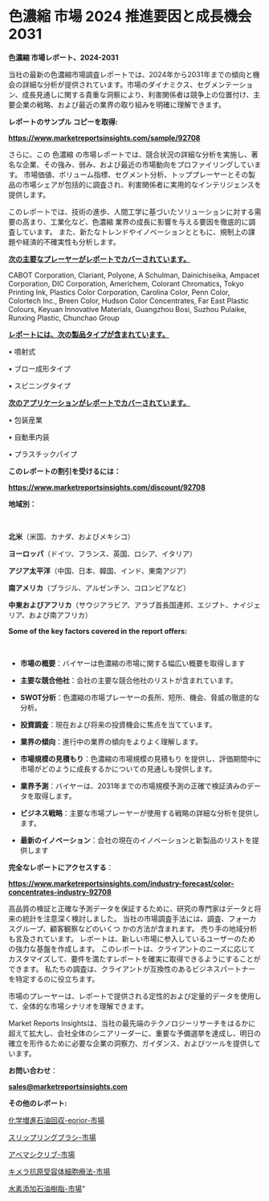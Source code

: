 # 色濃縮 市場 2024 推進要因と成長機会 2031

<strong>色濃縮 市場レポート、2024-2031</strong>

当社の最新の色濃縮市場調査レポートでは、2024年から2031年までの傾向と機会の詳細な分析が提供されています。市場のダイナミクス、セグメンテーション、成長見通しに関する貴重な洞察により、利害関係者は競争上の位置付け、主要企業の戦略、および最近の業界の取り組みを明確に理解できます。



<strong>レポートのサンプル コピーを取得:</strong> <a href=https://www.marketreportsinsights.com/sample/92708>

<strong><u>https://www.marketreportsinsights.com/sample/92708</u></strong></a>

さらに、この 色濃縮 の市場レポートでは、競合状況の詳細な分析を実施し、著名な企業、その強み、弱み、および最近の市場動向をプロファイリングしています。 市場価値、ボリューム指標、セグメント分析、トッププレーヤーとその製品の市場シェアが包括的に調査され、利害関係者に実用的なインテリジェンスを提供します。

このレポートでは、技術の進歩、人間工学に基づいたソリューションに対する需要の高まり、工業化など、色濃縮 業界の成長に影響を与える要因を徹底的に調査しています。 また、新たなトレンドやイノベーションとともに、規制上の課題や経済的不確実性も分析します。



<strong><u>次の主要なプレーヤーがレポートでカバーされています。</u></strong>

CABOT Corporation, Clariant, Polyone, A Schulman, Dainichiseika, Ampacet Corporation, DIC Corporation, Americhem, Colorant Chromatics, Tokyo Printing Ink, Plastics Color Corporation, Carolina Color, Penn Color, Colortech Inc., Breen Color, Hudson Color Concentrates, Far East Plastic Colours, Keyuan Innovative Materials, Guangzhou Bosi, Suzhou Pulaike, Runxing Plastic, Chunchao Group



<strong><u><b>レポートには、次の製品タイプが含まれています。</b></u></strong>

• 噴射式

• ブロー成形タイプ

• スピニングタイプ



<strong><u><b>次のアプリケーションがレポートでカバーされています。</b></u></strong>

• 包装産業

• 自動車内装

• プラスチックパイプ



<strong><b>このレポートの割引を受けるには：</b></strong>

<a href=https://www.marketreportsinsights.com/discount/92708>

<strong><u>https://www.marketreportsinsights.com/discount/92708</u></strong></a>



<strong>地域別：</strong>

<strong> </strong>



<strong>北米</strong>（米国、カナダ、およびメキシコ）



<strong>ヨーロッパ</strong>（ドイツ、フランス、英国、ロシア、イタリア）



<strong>アジア太平洋</strong>（中国、日本、韓国、インド、東南アジア）



<strong>南アメリカ</strong>（ブラジル、アルゼンチン、コロンビアなど）



<strong>中東およびアフリカ</strong>（サウジアラビア、アラブ首長国連邦、エジプト、ナイジェリア、および南アフリカ）



<strong>Some of the key factors covered in the report offers:</strong>

<strong> </strong>
<ul>
  <li>

<strong>市場の概要</strong>：バイヤーは色濃縮の市場に関する幅広い概要を取得します</li>
  <li>

<strong>主要な競合他社</strong>：会社の主要な競合他社のリストが含まれています。</li>
  <li>

<strong>SWOT分析</strong>：色濃縮の市場プレーヤーの長所、短所、機会、脅威の徹底的な分析。</li>
  <li>

<strong>投資調査</strong>：現在および将来の投資機会に焦点を当てています。</li>
  <li>

<strong>業界の傾向</strong>：進行中の業界の傾向をよりよく理解します。</li>
  <li>

<strong>市場規模の見積もり</strong>：色濃縮の市場規模の見積もり を提供し、評価期間中に市場がどのように成長するかについての見通しも提供します。</li>
  <li>

<strong>業界予測</strong>：バイヤーは、2031年までの市場規模予測の正確で検証済みのデータを取得します。</li>
  <li>

<strong>ビジネス戦略</strong>：主要な市場プレーヤーが使用する戦略の詳細な分析を提供します。</li>
  <li>

<strong>最新のイノベーション</strong>：会社の現在のイノベーションと新製品のリストを提供します</li>
</ul>


<strong>完全なレポートにアクセスする</strong>：

<a href=https://www.marketreportsinsights.com/industry-forecast/color-concentrates-industry-92708>

<strong><u>https://www.marketreportsinsights.com/industry-forecast/color-concentrates-industry-92708</u></strong></a>

高品質の検証と正確な予測データを保証するために、研究の専門家はデータと将来の統計を注意深く検討しました。 当社の市場調査手法には、調査、フォーカスグループ、顧客観察などのいくつ かの方法が含まれます。 売り手の地域分析も言及されています。 レポートは、新しい市場に参入しているユーザーのための強力な基盤を作成します。 このレポートは、クライアントのニーズに応じてカスタマイズして、要件を満たすレポートを確実に取得できるようにすることができます。 私たちの調査は、クライアントが互換性のあるビジネスパートナーを特定するのに役立ちます。

市場のプレーヤーは、レポートで提供される定性的および定量的データを使用して、全体的な市場シナリオを理解できます。

Market Reports Insightsは、当社の最先端のテクノロジーリサーチをはるかに超えて拡大し、会社全体のシニアリーダーに、重要な予備選挙を達成し、明日の確立を形作るために必要な企業の洞察力、ガイダンス、およびツールを提供しています。



<strong><b>お問い合わせ</b></strong>：

<a href=mailto:sales@marketreportsinsights.com>

<strong><u>sales@marketreportsinsights.com</u></strong></a>



<strong>その他のレポート:</strong>

<a href=https://www.linkedin.com/pulse/化学増進石油回収-eorior-市場-2023-年のダイナミクスとビジネストレンド-gix3f/>化学増進石油回収-eorior-市場</a>

<a href=https://www.linkedin.com/pulse/スリップリングブラシ-市場-2023-最新の-cagr-および成長分析-dgnjf/>スリップリングブラシ-市場</a>

<a href=https://www.linkedin.com/pulse/アベマシクリブ-市場-2023-競争分析と事業成長-2030-trend-tracking-toolbox-24-analysis-kl9qf/>アベマシクリブ-市場</a>

<a href=https://www.linkedin.com/pulse/キメラ抗原受容体細胞療法-市場-2023-swot-分析と成長率-2030-oyjof/>キメラ抗原受容体細胞療法-市場</a>

<a href=https://www.linkedin.com/pulse/水素添加石油樹脂-市場-2023-競争分析と事業成長-2030-trend-titans-360-analysis-quirf/>水素添加石油樹脂-市場</a>"
